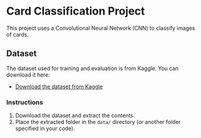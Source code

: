 # Card Classification Project

This project uses a Convolutional Neural Network (CNN) to classify images of cards.

## Dataset

The dataset used for training and evaluation is from Kaggle. You can download it here:

- [Download the dataset from Kaggle](https://storage.googleapis.com/kaggle-data-sets/2579480/4532039/bundle/archive.zip)

### Instructions
1. Download the dataset and extract the contents.
2. Place the extracted folder in the `data/` directory (or another folder specified in your code).
